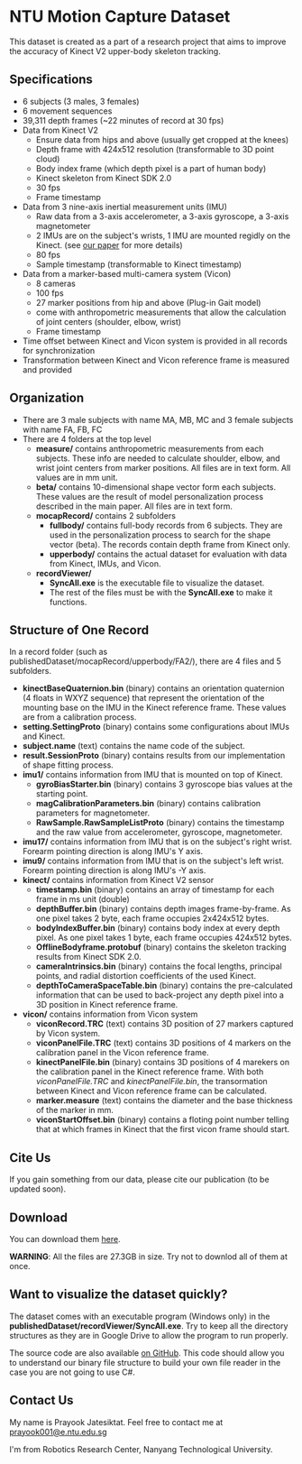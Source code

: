 # NTU Motion Capture Dataset
This dataset is created as a part of a research project that aims to improve the accuracy of Kinect V2 upper-body skeleton tracking.

## Specifications
- 6 subjects (3 males, 3 females)
- 6 movement sequences
- 39,311 depth frames (~22 minutes of record at 30 fps)
- Data from Kinect V2 
    - Ensure data from hips and above (usually get cropped at the knees)
    - Depth frame with 424x512 resolution (transformable to 3D point cloud)
    - Body index frame (which depth pixel is a part of human body)
    - Kinect skeleton from Kinect SDK 2.0
    - 30 fps
    - Frame timestamp
- Data from 3 nine-axis inertial measurement units (IMU)
    - Raw data from a 3-axis accelerometer, a 3-axis gyroscope, a 3-axis magnetometer
    - 2 IMUs are on the subject's wrists, 1 IMU are mounted regidly on the Kinect. (see [our paper]() for more details)
    - 80 fps
    - Sample timestamp (transformable to Kinect timestamp)
- Data from a marker-based multi-camera system (Vicon)
    - 8 cameras
    - 100 fps
    - 27 marker positions from hip and above (Plug-in Gait model)
    - come with anthropometric measurements that allow the calculation of joint centers (shoulder, elbow, wrist)
    - Frame timestamp
- Time offset between Kinect and Vicon system is provided in all records for synchronization
- Transformation between Kinect and Vicon reference frame is measured and provided
    
## Organization
- There are 3 male subjects with name MA, MB, MC and 3 female subjects with name FA, FB, FC
- There are 4 folders at the top level
    - **measure/** contains anthropometric measurements from each subjects. These info are needed to calculate shoulder, elbow, and wrist joint centers from marker positions. All files are in text form. All values are in mm unit.
    - **beta/** contains 10-dimensional shape vector form each subjects. These values are the result of model personalization process described in the main paper. All files are in text form.
    - **mocapRecord/** contains 2 subfolders
        - **fullbody/** contains full-body records from 6 subjects. They are used in the personalization process to search for the shape vector (beta). The records contain depth frame from Kinect only.
        - **upperbody/** contains the actual dataset for evaluation with data from Kinect, IMUs, and Vicon.
    - **recordViewer/**
        - **SyncAll.exe** is the executable file to visualize the dataset.
        - The rest of the files must be with the **SyncAll.exe** to make it functions.
        
<!---    - **lowResolutionSmplTemplate/** contains 2 fsmpl files for a male model and a female model. The *fsmpl* format is designed specificly for this task. For more details, please look at the code. (cannot publish becaused of the license -->

## Structure of One Record
In a record folder (such as publishedDataset/mocapRecord/upperbody/FA2/), there are 4 files and 5 subfolders.
   - **kinectBaseQuaternion.bin** (binary) contains an orientation quaternion (4 floats in WXYZ sequence) that represent the orientation of the mounting base on the IMU in the Kinect reference frame. These values are from a calibration process.
   - **setting.SettingProto** (binary) contains some configurations about IMUs and Kinect.
   - **subject.name** (text) contains the name code of the subject.
   - **result.SessionProto** (binary) contains results from our implementation of shape fitting process.
   - **imu1/** contains information from IMU that is mounted on top of Kinect.
       - **gyroBiasStarter.bin** (binary) contains 3 gyroscope bias values at the starting point.
       - **magCalibrationParameters.bin** (binary) contains calibration parameters for magnetometer.
       - **RawSample.RawSampleListProto** (binary) contains the timestamp and the raw value from accelerometer, gyroscope, magnetometer.
   - **imu17/** contains information from IMU that is on the subject's right wrist. Forearm pointing direction is along IMU's Y axis.
   - **imu9/** contains information from IMU that is on the subject's left wrist. Forearm pointing direction is along IMU's -Y axis.
   - **kinect/** contains information from Kinect V2 sensor
       - **timestamp.bin** (binary) contains an array of timestamp for each frame in ms unit (double)
       - **depthBuffer.bin** (binary) contains depth images frame-by-frame. As one pixel takes 2 byte, each frame occupies 2x424x512 bytes.
       - **bodyIndexBuffer.bin** (binary) contains body index at every depth pixel. As one pixel takes 1 byte, each frame occupies 424x512 bytes.
       - **OfflineBodyframe.protobuf** (binary) contains the skeleton tracking results from Kinect SDK 2.0.
       - **cameraIntrinsics.bin** (binary) contains the focal lengths, principal points, and radial distortion coefficients of the used Kinect.
       - **depthToCameraSpaceTable.bin** (binary) contains the pre-calculated information that can be used to back-project any depth pixel into a 3D position in Kinect reference frame.
   - **vicon/** contains information from Vicon system
       - **viconRecord.TRC** (text) contains 3D position of 27 markers captured by Vicon system.
       - **viconPanelFile.TRC** (text) contains 3D positions of 4 markers on the calibration panel in the Vicon reference frame.
       - **kinectPanelFile.bin** (binary) contains 3D positions of 4 marekers on the calibration panel in the Kinect reference frame. With both *viconPanelFile.TRC* and *kinectPanelFile.bin*, the transormation between Kinect and Vicon reference frame can be calculated.
       - **marker.measure** (text) contains the diameter and the base thickness of the marker in mm.
       - **viconStartOffset.bin** (binary) contains a floting point number telling that at which frames in Kinect that the first vicon frame should start.
    
## Cite Us
If you gain something from our data, please cite our publication (to be updated soon).

## Download
You can download them [here](https://drive.google.com/drive/folders/0Bz8_iLTGY2o4b25FYWkwUU9BWjA). 

**WARNING**: All the files are 27.3GB in size. Try not to downlod all of them at once. 

## Want to visualize the dataset quickly?
The dataset comes with an executable program (Windows only) in the **publishedDataset/recordViewer/SyncAll.exe**. Try to keep all the directory structures as they are in Google Drive to allow the program to run properly.  

The source code are also available [on GitHub](https://github.com/koonyook/mocapDataViewer). This code should allow you to understand our binary file structure to build your own file reader in the case you are not going to use C#.

## Contact Us
My name is Prayook Jatesiktat. Feel free to contact me at prayook001@e.ntu.edu.sg

I'm from Robotics Research Center, Nanyang Technological University.
